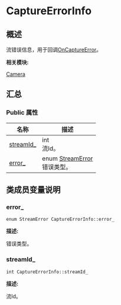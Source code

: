 # CaptureErrorInfo


## 概述

流错误信息，用于回调[OnCaptureError](interface_i_stream_operator_callback.md#oncaptureerror)。

**相关模块:**

[Camera](_camera.md)


## 汇总


### Public 属性

  | 名称 | 描述 | 
| -------- | -------- |
| [streamId_](#streamid_) | int<br/>流Id。 | 
| [error_](#error_) | enum&nbsp;[StreamError](_camera.md#streamerror)<br/>错误类型。 | 


## 类成员变量说明


### error_

  
```
enum StreamError CaptureErrorInfo::error_
```

**描述:**

错误类型。


### streamId_

  
```
int CaptureErrorInfo::streamId_
```

**描述:**

流Id。
